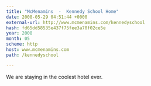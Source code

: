 ```yaml
---
title: "McMenamins  -  Kennedy School Home"
date: 2008-05-29 04:51:44 +0000
external-url: http://www.mcmenamins.com/kennedyschool
hash: fd65dd58535e437f75fee3a70f02ce5e
year: 2008
month: 05
scheme: http
host: www.mcmenamins.com
path: /kennedyschool

---
```


We are staying in the coolest hotel ever. 
